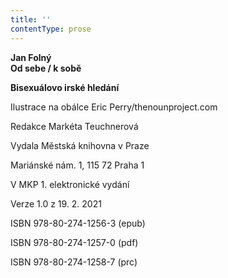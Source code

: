 ```yaml
---
title: ''
contentType: prose
---
```


<section>

**Jan Folný  
Od sebe / k sobě**

**Bisexuálovo irské hledání**

</section>

<section>

Ilustrace na obálce Eric Perry/thenounproject.com

Redakce Markéta Teuchnerová

</section>

<section>

Vydala Městská knihovna v Praze

Mariánské nám. 1, 115 72 Praha 1

</section>

<section>

V MKP 1. elektronické vydání

Verze 1.0 z 19. 2. 2021

</section>

<section>

ISBN 978-80-274-1256-3 (epub)

ISBN 978-80-274-1257-0 (pdf)

ISBN 978-80-274-1258-7 (prc)

</section>
